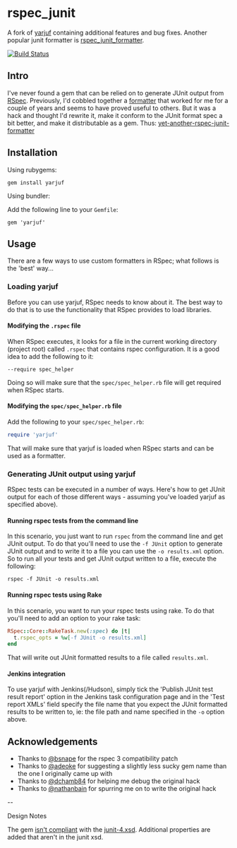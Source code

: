 # rspec_junit

A fork of [yarjuf](https://github.com/natritmeyer/yarjuf) containing additional features and bug fixes.
Another popular junit formatter is [rspec_junit_formatter](https://github.com/sj26/rspec_junit_formatter).

[![Build Status](https://travis-ci.org/bootstraponline/rspec_junit.png)](https://travis-ci.org/bootstraponline/rspec_junit)

## Intro

I've never found a gem that can be relied on to generate JUnit
output from [RSpec](https://www.relishapp.com/rspec/rspec-core/docs). Previously, I'd cobbled together a [formatter](http://www.natontesting.com/2012/05/25/rspec-junit-formatter-for-jenkins/) that worked for me for a couple of years and seems to have proved
useful to others. But it was a hack and thought I'd rewrite it, make it
conform to the JUnit format spec a bit better, and make it
distributable as a gem. Thus: [yet-another-rspec-junit-formatter](https://github.com/natritmeyer/yarjuf)

## Installation

Using rubygems:

`gem install yarjuf`

Using bundler:

Add the following line to your `Gemfile`:

`gem 'yarjuf'`
 
## Usage

There are a few ways to use custom formatters in RSpec; what follows is
the 'best' way...

### Loading yarjuf

Before you can use yarjuf, RSpec needs to know about it. The best way to
do that is to use the functionality that RSpec provides to load
libraries. 

#### Modifying the `.rspec` file

When RSpec executes, it looks for a file in the current working
directory (project root) called `.rspec` that contains rspec
configuration. It is a good idea to add the following to it:

`--require spec_helper`

Doing so will make sure that the `spec/spec_helper.rb` file will get
required when RSpec starts.

#### Modifying the `spec/spec_helper.rb` file

Add the following to your `spec/spec_helper.rb`:

```ruby
require 'yarjuf'
```

That will make sure that yarjuf is loaded when RSpec starts and can be
used as a formatter.

### Generating JUnit output using yarjuf

RSpec tests can be executed in a number of ways. Here's how to get JUnit
output for each of those different ways - assuming you've loaded yarjuf
as specified above).

#### Running rspec tests from the command line

In this scenario, you just want to run `rspec` from the command line and
get JUnit output. To do that you'll need to use the `-f JUnit` option
to generate JUnit output and to write it to a file you can use the
`-o results.xml` option. So to run all your tests and get JUnit output
written to a file, execute the following:

`rspec -f JUnit -o results.xml`

#### Running rspec tests using Rake

In this scenario, you want to run your rspec tests using rake. To do
that you'll need to add an option to your rake task:

```ruby
RSpec::Core::RakeTask.new(:spec) do |t|
  t.rspec_opts = %w[-f JUnit -o results.xml]
end
```

That will write out JUnit formatted results to a file called
`results.xml`. 

#### Jenkins integration

To use yarjuf with Jenkins(/Hudson), simply tick the 'Publish JUnit test
result report' option in the Jenkins task configuration page and in the
'Test report XMLs' field specify the file name that you expect the JUnit
formatted results to be written to, ie: the file path and name specified
in the `-o` option above.

## Acknowledgements

* Thanks to [@bsnape](https://github.com/bsnape) for the rspec 3 compatibility patch
* Thanks to [@adeoke](https://github.com/adeoke) for suggesting a slightly less sucky gem name than the
one I originally came up with
* Thanks to [@dchamb84](https://github.com/dchamb84) for helping me debug the original hack
* Thanks to [@nathanbain](https://github.com/nathanbain) for spurring me on to write the original hack

--

Design Notes

The gem [isn't compliant](http://www.freeformatter.com/xml-validator-xsd.html) with the [junit-4.xsd](https://svn.jenkins-ci.org/trunk/hudson/dtkit/dtkit-format/dtkit-junit-model/src/main/resources/com/thalesgroup/dtkit/junit/model/xsd/junit-4.xsd). Additional properties are added that aren't in the junit xsd.
